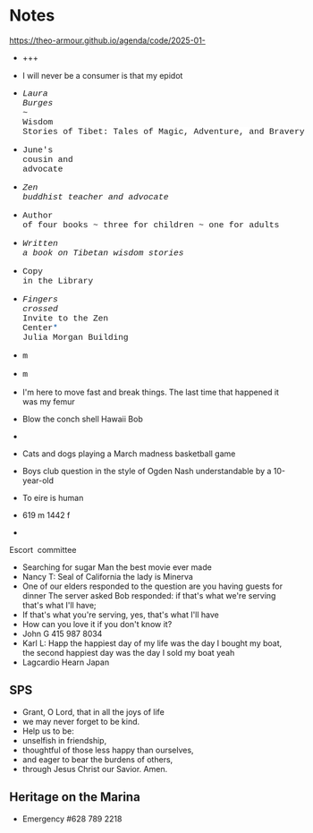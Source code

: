 # Notes

<a href="https://theo-armour.github.io/agenda/code/2025-01-11/#README.md">https://theo-armour.github.io/agenda/code/2025-01-</a>

* +++<div style="background-color: rgb(255, 255, 255); font-family: Consolas, &quot;Courier New&quot;, monospace; font-size: 15px; line-height: 20px; white-space: pre;">
* I will never be a consumer is that my epidot
* <em style="font-family: Consolas, &quot;Courier New&quot;, monospace; font-size: 15px; white-space: pre;">Laura Burges<span style="color: #0451a5;"></span></em><span style="background-color: rgb(255, 255, 255); font-family: Consolas, &quot;Courier New&quot;, monospace; font-size: 15px; white-space: pre;"> ~ </span><span style="background-color: rgb(255, 255, 255); font-family: Consolas, &quot;Courier New&quot;, monospace; font-size: 15px; white-space: pre;">Wisdom Stories of Tibet: Tales of Magic, Adventure, and Bravery</span>
* <span style="background-color: rgb(255, 255, 255); font-family: Consolas, &quot;Courier New&quot;, monospace; font-size: 15px; white-space: pre;">June's cousin and advocate</span><em style="font-family: Consolas, &quot;Courier New&quot;, monospace; font-size: 15px; white-space: pre;"> </em>
* <em style="font-family: Consolas, &quot;Courier New&quot;, monospace; font-size: 15px; white-space: pre;">Zen buddhist teacher and advocate</em>
* <span style="background-color: rgb(255, 255, 255); font-family: Consolas, &quot;Courier New&quot;, monospace; font-size: 15px; white-space: pre;">Author of four books ~ three for children ~ one for adults</span>
* <em style="font-family: Consolas, &quot;Courier New&quot;, monospace; font-size: 15px; white-space: pre;">Written a book on Tibetan wisdom stories</em>
* <span style="background-color: rgb(255, 255, 255); font-family: Consolas, &quot;Courier New&quot;, monospace; font-size: 15px; white-space: pre;">Copy in the Library</span>
* <em style="font-family: Consolas, &quot;Courier New&quot;, monospace; font-size: 15px; white-space: pre;">Fingers crossed<span style="color: #0451a5;"></span></em><span style="background-color: rgb(255, 255, 255); font-family: Consolas, &quot;Courier New&quot;, monospace; font-size: 15px; white-space: pre;"> Invite to the Zen Center</span><span style="font-family: Consolas, &quot;Courier New&quot;, monospace; font-size: 15px; white-space: pre; color: rgb(4, 81, 165);">*</span><span style="background-color: rgb(255, 255, 255); font-family: Consolas, &quot;Courier New&quot;, monospace; font-size: 15px; white-space: pre;"> Julia Morgan Building</span>
* <span style="background-color: rgb(255, 255, 255); font-family: Consolas, &quot;Courier New&quot;, monospace; font-size: 15px; white-space: pre;">m</span>
* <span style="background-color: rgb(255, 255, 255); font-family: Consolas, &quot;Courier New&quot;, monospace; font-size: 15px; white-space: pre;">m</span>
* I'm here to move fast and break things. The last time that happened it was my femur
* Blow the conch shell Hawaii Bob&nbsp;
* 

* Cats and dogs playing a March madness basketball game&nbsp;

* Boys club question in the style of Ogden Nash understandable by a 10-year-old
* To eire is human
* 619 m 1442 f
* 

Escort&nbsp; committee

* Searching for sugar Man the best movie ever made
* Nancy T: Seal of California the lady is Minerva&nbsp;
* One of our elders responded to the question are you having guests for dinner The server asked Bob responded: if that's what we're serving that's what I'll have; 
* If that's what you're serving, yes, that's what I'll have
* How can you love it if you don't know it?
* John G 415 987 8034
* Karl L: Happ the happiest day of my life was the day I bought my boat, the second happiest day was the day I sold my boat yeah&nbsp;
* Lagcardio Hearn Japan

## SPS

* Grant, O Lord, that in all the joys of life
* we may never forget to be kind.
* Help us to be:
* unselfish in friendship,
* thoughtful of those less happy than ourselves,
* and eager to bear the burdens of others,
* through Jesus Christ our Savior. Amen.

## Heritage on the Marina

* Emergency #628 789 2218
